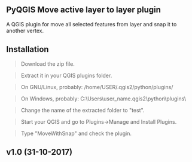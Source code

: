## PyQGIS Move active layer to layer plugin

A QGIS plugin for move all selected features from layer and snap it
to another vertex.

## Installation

> Download the zip file.  

> Extract it in your QGIS plugins folder.  

> On GNU/Linux, probably: /home/USER/.qgis2/python/plugins/ 

> On Windows, probably: C:\Users\user_name.qgis2\python\plugins\  

> Change the name of the extracted folder to "test".  

> Start your QGIS and go to Plugins->Manage and Install Plugins.  

> Type "MoveWithSnap" and check the plugin.  

## v1.0 (31-10-2017)
